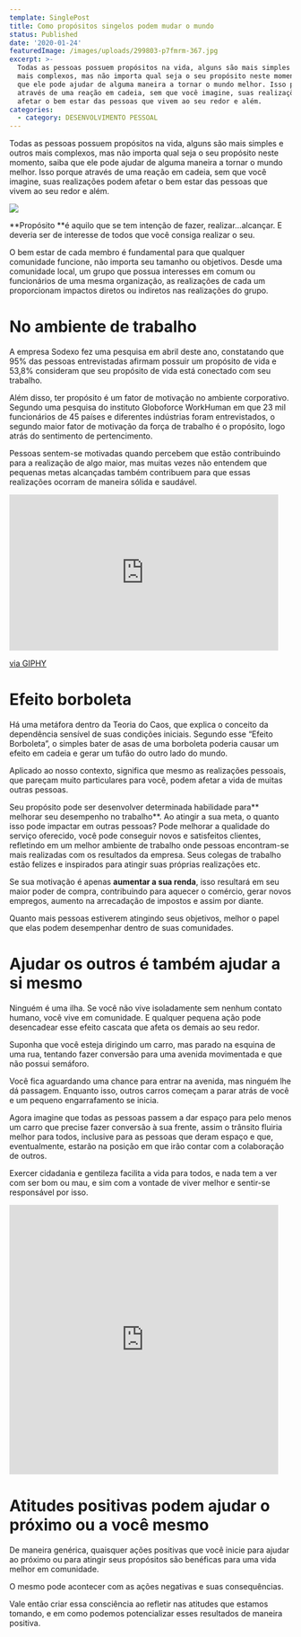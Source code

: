 ```yaml
---
template: SinglePost
title: Como propósitos singelos podem mudar o mundo
status: Published
date: '2020-01-24'
featuredImage: /images/uploads/299803-p7fmrm-367.jpg
excerpt: >-
  Todas as pessoas possuem propósitos na vida, alguns são mais simples e outros
  mais complexos, mas não importa qual seja o seu propósito neste momento, saiba
  que ele pode ajudar de alguma maneira a tornar o mundo melhor. Isso porque
  através de uma reação em cadeia, sem que você imagine, suas realizações podem
  afetar o bem estar das pessoas que vivem ao seu redor e além.
categories:
  - category: DESENVOLVIMENTO PESSOAL
---
```

Todas as pessoas possuem propósitos na vida, alguns são mais simples e outros mais complexos, mas não importa qual seja o seu propósito neste momento, saiba que ele pode ajudar de alguma maneira a tornar o mundo melhor. Isso porque através de uma reação em cadeia, sem que você imagine, suas realizações podem afetar o bem estar das pessoas que vivem ao seu redor e além.

![](/images/uploads/1_l3sxvceexwimthaqecayrq.png)

**Propósito **é aquilo que se tem intenção de fazer, realizar…alcançar. E deveria ser de interesse de todos que você consiga realizar o seu.

O bem estar de cada membro é fundamental para que qualquer comunidade funcione, não importa seu tamanho ou objetivos. Desde uma comunidade local, um grupo que possua interesses em comum ou funcionários de uma mesma organização, as realizações de cada um proporcionam impactos diretos ou indiretos nas realizações do grupo.

# No ambiente de trabalho

A empresa Sodexo fez uma pesquisa em abril deste ano, constatando que 95% das pessoas entrevistadas afirmam possuir um propósito de vida e 53,8% consideram que seu propósito de vida está conectado com seu trabalho.

Além disso, ter propósito é um fator de motivação no ambiente corporativo. Segundo uma pesquisa do instituto Globoforce WorkHuman em que 23 mil funcionários de 45 países e diferentes indústrias foram entrevistados, o segundo maior fator de motivação da força de trabalho é o propósito, logo atrás do sentimento de pertencimento.

Pessoas sentem-se motivadas quando percebem que estão contribuindo para a realização de algo maior, mas muitas vezes não entendem que pequenas metas alcançadas também contribuem para que essas realizações ocorram de maneira sólida e saudável.

<iframe src="https://giphy.com/embed/5wWf7GW1AzV6pF3MaVW" width="480" height="278" frameBorder="0" class="giphy-embed" allowFullScreen></iframe><p><a href="https://giphy.com/gifs/editingandlayout-the-office-high-five-5wWf7GW1AzV6pF3MaVW">via GIPHY</a></p>

# Efeito borboleta

Há uma metáfora dentro da Teoria do Caos, que explica o conceito da dependência sensível de suas condições iniciais. Segundo esse “Efeito Borboleta”, o simples bater de asas de uma borboleta poderia causar um efeito em cadeia e gerar um tufão do outro lado do mundo.

Aplicado ao nosso contexto, significa que mesmo as realizações pessoais, que pareçam muito particulares para você, podem afetar a vida de muitas outras pessoas.

Seu propósito pode ser desenvolver determinada habilidade para** melhorar seu desempenho no trabalho**. Ao atingir a sua meta, o quanto isso pode impactar em outras pessoas? Pode melhorar a qualidade do serviço oferecido, você pode conseguir novos e satisfeitos clientes, refletindo em um melhor ambiente de trabalho onde pessoas encontram-se mais realizadas com os resultados da empresa. Seus colegas de trabalho estão felizes e inspirados para atingir suas próprias realizações etc.

Se sua motivação é apenas **aumentar a sua renda**, isso resultará em seu maior poder de compra, contribuindo para aquecer o comércio, gerar novos empregos, aumento na arrecadação de impostos e assim por diante.

Quanto mais pessoas estiverem atingindo seus objetivos, melhor o papel que elas podem desempenhar dentro de suas comunidades.

# Ajudar os outros é também ajudar a si mesmo

Ninguém é uma ilha. Se você não vive isoladamente sem nenhum contato humano, você vive em comunidade. E qualquer pequena ação pode desencadear esse efeito cascata que afeta os demais ao seu redor.

Suponha que você esteja dirigindo um carro, mas parado na esquina de uma rua, tentando fazer conversão para uma avenida movimentada e que não possui semáforo.

Você fica aguardando uma chance para entrar na avenida, mas ninguém lhe dá passagem. Enquanto isso, outros carros começam a parar atrás de você e um pequeno engarrafamento se inicia.

Agora imagine que todas as pessoas passem a dar espaço para pelo menos um carro que precise fazer conversão à sua frente, assim o trânsito fluiria melhor para todos, inclusive para as pessoas que deram espaço e que, eventualmente, estarão na posição em que irão contar com a colaboração de outros.

Exercer cidadania e gentileza facilita a vida para todos, e nada tem a ver com ser bom ou mau, e sim com a vontade de viver melhor e sentir-se responsável por isso.



<iframe src="https://giphy.com/embed/3o7abBphHJngINCHio" width="480" height="480" frameBorder="0" class="giphy-embed" allowFullScreen></iframe><p><a href="https://giphy.com/gifs/cute-feminist-girlpower-3o7abBphHJngINCHio"></a></p>





# Atitudes positivas podem ajudar o próximo ou a você mesmo

De maneira genérica, quaisquer ações positivas que você inicie para ajudar ao próximo ou para atingir seus propósitos são benéficas para uma vida melhor em comunidade.

O mesmo pode acontecer com as ações negativas e suas consequências.

Vale então criar essa consciência ao refletir nas atitudes que estamos tomando, e em como podemos potencializar esses resultados de maneira positiva.
